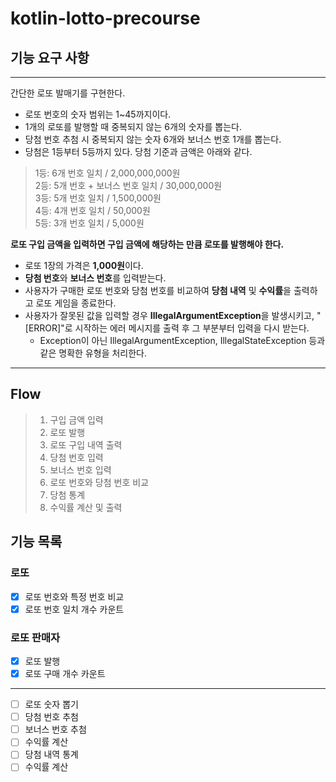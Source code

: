 # kotlin-lotto-precourse

## 기능 요구 사항

---
간단한 로또 발매기를 구현한다.

- 로또 번호의 숫자 범위는 1~45까지이다.  
- 1개의 로또를 발행할 때 중복되지 않는 6개의 숫자를 뽑는다.  
- 당첨 번호 추첨 시 중복되지 않는 숫자 6개와 보너스 번호 1개를 뽑는다.  
- 당첨은 1등부터 5등까지 있다. 당첨 기준과 금액은 아래와 같다.

>1등: 6개 번호 일치 / 2,000,000,000원  
2등: 5개 번호 + 보너스 번호 일치 / 30,000,000원  
3등: 5개 번호 일치 / 1,500,000원  
4등: 4개 번호 일치 / 50,000원  
5등: 3개 번호 일치 / 5,000원
  
**로또 구입 금액을 입력하면 구입 금액에 해당하는 만큼 로또를 발행해야 한다.**  
- 로또 1장의 가격은 **1,000원**이다.  
- **당첨 번호**와 **보너스 번호**를 입력받는다.  
- 사용자가 구매한 로또 번호와 당첨 번호를 비교하여 **당첨 내역** 및 **수익률**을 출력하고 로또 게임을 종료한다.  
- 사용자가 잘못된 값을 입력할 경우 **IllegalArgumentException**을 발생시키고, "[ERROR]"로 시작하는 에러 메시지를 출력 후 그 부분부터 입력을 다시 받는다.  
  - Exception이 아닌 IllegalArgumentException, IllegalStateException 등과 같은 명확한 유형을 처리한다.  
---
## Flow
> 1. 구입 금액 입력
> 2. 로또 발행
> 3. 로또 구입 내역 출력
> 4. 당첨 번호 입력
> 5. 보너스 번호 입력
> 6. 로또 번호와 당첨 번호 비교
> 7. 당첨 통계
> 8. 수익률 계산 및 출력

## 기능 목록

### 로또
- [x] 로또 번호와 특정 번호 비교
- [x] 로또 번호 일치 개수 카운트
### 로또 판매자
- [x] 로또 발행
- [x] 로또 구매 개수 카운트

---
- [ ] 로또 숫자 뽑기
- [ ] 당첨 번호 추첨
- [ ] 보너스 번호 추첨
- [ ] 수익률 계산
- [ ] 당첨 내역 통계
- [ ] 수익률 계산